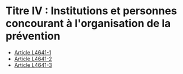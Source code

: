 # Titre IV : Institutions et personnes concourant à l'organisation de la prévention 

* [Article L4641-1](./LEGIARTI000031073349.md)
* [Article L4641-2](./LEGIARTI000031073356.md)
* [Article L4641-3](./LEGIARTI000031073363.md)
